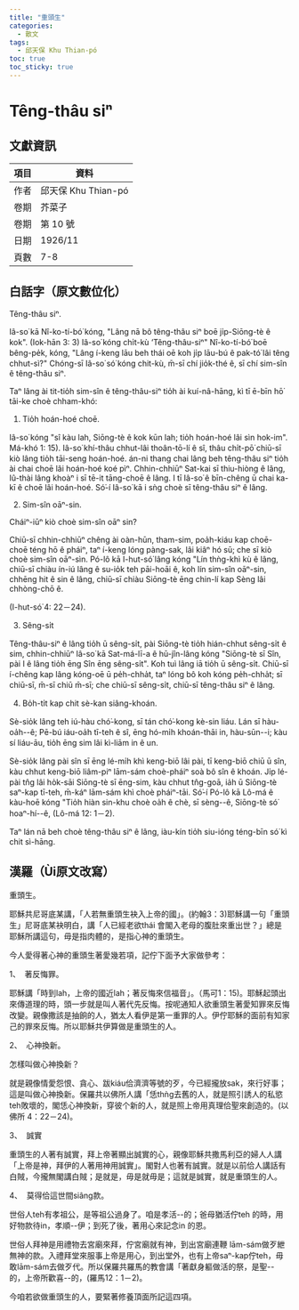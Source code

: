 ```yaml
---
title: "重頭生"
categories:
  - 散文
tags:
  - 邱天保 Khu Thian-pó
toc: true
toc_sticky: true
---
```


# Têng-thâu siⁿ

## 文獻資訊

| 項目 | 資料 |
|---|---|
| 作者 | 邱天保 Khu Thian-pó |
| 卷期 | 芥菜子 |
| 卷期 | 第 10 號 |
| 日期 | 1926/11 |
| 頁數 | 7-8 |

## 白話字（原文數位化）

Têng-thâu siⁿ.

Iâ-so͘ kā Nî-ko-tí-bó͘ kóng, "Lâng nā bô têng-thâu siⁿ boē ji̍p-Siōng-tè ê kok". (Iok-hān 3: 3) Iâ-so͘ kóng chi̍t-kù ‘Têng-thâu-siⁿ" Nî-ko-tí-bó͘ boē bêng-pe̍k, kóng, "Lâng í-keng lāu beh thái oē koh ji̍p lāu-bú ê pak-tó͘ lâi têng chhut-sì?" Chóng-sī Iâ-so͘ só͘ kóng chit-kù, m̄-sī chí jio̍k-thé ê, sī chí sim-sîn ê têng-thâu siⁿ.

Taⁿ lâng ài tit-tio̍h sim-sîn ê têng-thâu-siⁿ tio̍h ài kuí-nâ-hāng, kì tī ē-bīn hō͘ tāi-ke choè chham-khó:

1. Tio̍h hoán-hoé choē.

Iâ-so͘ kóng "sî kàu lah, Siōng-tè ê kok kūn lah; tio̍h hoán-hoé lâi sìn hok-im". Má-khó 1: 15). Iâ-so͘ khí-thâu chhut-lâi thoân-tō-lí ê sî, thâu chi̍t-pō͘ chiū-sī kiò lâng tio̍h tāi-seng hoán-hoé. án-ni thang chai lâng beh têng-thâu siⁿ tio̍h ài chai choē lâi hoán-hoé koé pìⁿ. Chhin-chhiūⁿ Sat-kai sī thiu-hiòng ê lâng, Iû-thài lâng khoàⁿ i sī tē-it tāng-choē ê lâng. I tī Iâ-so͘ ê bīn-chêng ū chai ka-kī ê choē lâi hoán-hoé. Só͘-í Iâ-so͘ kā i sǹg choè sī têng-thâu siⁿ ê lâng.

2. Sim-sîn oāⁿ-sin.

Cháiⁿ-iūⁿ kiò choè sim-sîn oāⁿ sin?

Chiū-sī chhin-chhiūⁿ chêng ài oàn-hūn, tham-sim, poa̍h-kiáu kap choē-choē téng hō ê pháiⁿ, taⁿ í-keng lóng pàng-sak, lâi kiâⁿ hó sū; che sī kiò choè sim-sîn oāⁿ-sìn. Pó-lô kā I-hut-só͘ lâng kóng "Lín thǹg-khì kù ê lâng, chiū-sī chiàu ín-iú lâng ê su-io̍k teh pāi-hoāi ê, koh lín sim-sîn oāⁿ-sin, chhēng hit ê sin ê lâng, chiū-sī chiàu Siōng-tè ēng chin-lí kap Sèng lâi chhòng-chō ê.

(I-hut-só͘ 4: 22－24).

3. Sêng-si̍t

Têng-thâu-siⁿ ê lâng tio̍h ū sêng-si̍t, pài Siōng-tè tio̍h hián-chhut sêng-si̍t ê sim, chhin-chhiūⁿ Iâ-so͘ kā Sat-má-lī-a ê hū-jîn-lâng kóng "Siōng-tè sī Sîn, pài I ê lâng tio̍h ēng Sîn ēng sêng-si̍t". Koh tuì lâng iā tio̍h ū sêng-si̍t. Chiū-sī í-chêng kap lâng kóng-oē ū pe̍h-chha̍t, taⁿ lóng bô koh kóng pe̍h-chha̍t; sī chiū-sī, m̄-sī chiū m̄-sī; che chiū-sī sêng-si̍t, chiū-sī têng-thâu siⁿ ê lâng.

4. Bo̍h-ti̍t kap chit sè-kan siâng-khoán.

Sè-sio̍k lâng teh iú-hàu chó͘-kong, sī tán chó͘-kong kè-sin liáu. Lán sī hàu-oa̍h--ê; Pē-bú iáu-oa̍h tī-teh ê sî, ēng hó-mi̍h khoán-thāi in, hàu-sūn--i; kàu sí liáu-āu, tio̍h ēng sim lâi kì-liām in ê un.

Sè-sio̍k lâng pài sîn sī ēng lé-mi̍h khì keng-biō lâi pài, tī keng-biō chiū ū sîn, kàu chhut keng-biō liâm-piⁿ lām-sám choè-pháiⁿ soà bô sîn ê khoán. Ji̍p lé-pài tn̂g lâi ho̍k-sāi Siōng-tè sī ēng-sim, kàu chhut tn̂g-goā, ia̍h ū Siōng-tè saⁿ-kap tī-teh, m̄-káⁿ lām-sám khì choè pháiⁿ-tāi. Só͘-í Pó-lô kā Lô-má ê kàu-hoē kóng "Tio̍h hiàn sin-khu choè oa̍h ê chè, sī sèng--ê, Siōng-tè só͘ hoaⁿ-hí--ê, (Lô-má 12: 1－2).

Taⁿ lán nā beh choè têng-thâu siⁿ ê lâng, iàu-kín tio̍h siu-ióng téng-bīn só͘ kì chit sì-hāng.

## 漢羅（Ùi原文改寫）

重頭生。

耶穌共尼哥底某講，「人若無重頭生袂入上帝的國」。(約翰3：3)耶穌講一句「重頭生」尼哥底某袂明白，講「人已經老欲thái 會閣入老母的腹肚來重出世？」總是耶穌所講這句，毋是指肉體的，是指心神的重頭生。

今人愛得著心神的重頭生著愛幾若項，記佇下面予大家做參考：

1、  著反悔罪。

耶穌講「時到lah，上帝的國近lah；著反悔來信福音」。（馬可1：15)。耶穌起頭出來傳道理的時，頭一步就是叫人著代先反悔。按呢通知人欲重頭生著愛知罪來反悔改變。親像撒該是抽餉的人，猶太人看伊是第一重罪的人。伊佇耶穌的面前有知家己的罪來反悔。所以耶穌共伊算做是重頭生的人。

2、  心神換新。

怎樣叫做心神換新？

就是親像情愛怨恨、貪心、跋kiáu佮濟濟等號的歹，今已經攏放sak，來行好事；這是叫做心神換新。保羅共以佛所人講「恁thǹg去舊的人，就是照引誘人的私慾teh敗壞的，閣恁心神換新，穿彼个新的人，就是照上帝用真理佮聖來創造的。(以佛所 4：22－24)。

3、  誠實

重頭生的人著有誠實，拜上帝著顯出誠實的心，親像耶穌共撒馬利亞的婦人人講「上帝是神，拜伊的人著用神用誠實」。閣對人也著有誠實。就是以前佮人講話有白賊，今攏無閣講白賊；是就是，毋是就毋是；這就是誠實，就是重頭生的人。

4、  莫得佮這世間siâng款。

世俗人teh有孝祖公，是等祖公過身了。咱是孝活--的；爸母猶活佇teh 的時，用好物款待in，孝順--伊；到死了後，著用心來記念in 的恩。

世俗人拜神是用禮物去宮廟來拜，佇宮廟就有神，到出宮廟連鞭 lām-sám做歹紲無神的款。入禮拜堂來服事上帝是用心，到出堂外，也有上帝saⁿ-kap佇teh，毋敢lām-sám去做歹代。所以保羅共羅馬的教會講「著獻身軀做活的祭，是聖--的，上帝所歡喜--的，(羅馬12：1－2)。

今咱若欲做重頭生的人，要緊著修養頂面所記這四項。
